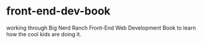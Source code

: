 # front-end-dev-book
working through Big Nerd Ranch Front-End Web Development Book to learn how the cool kids are doing it.
